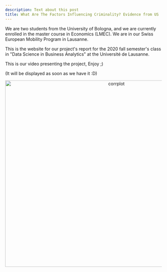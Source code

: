 ```yaml
---
description: Text about this post
title: What Are The Factors Influencing Criminality? Evidence from US
---
```


We are two students from the University of Bologna, and we are currently enrolled in the master course in Economics (LMEC). We are in our Swiss European Mobility Program in Lausanne.

This is the website for our project's report for the 2020 fall semester's class in "Data Science in Business Analytics" at the Université de Lausanne.

This is our video presenting the project, 
Enjoy ;)


(It will be displayed as soon as we have it :D)
 <center> <p><img src="https://group15-finalproject.netlify.app/istockphoto-1144514162-612x612.jpg" alt="corrplot" width="700" height="600"/><p class="caption"> </center>